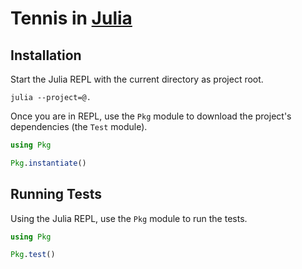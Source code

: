 # Tennis in [Julia](https://julialang.org/)

## Installation

Start the Julia REPL with the current directory as project root.
```
julia --project=@.
```

Once you are in REPL, use the `Pkg` module to download the project's dependencies (the `Test` module).
```julia
using Pkg

Pkg.instantiate()
```

## Running Tests

Using the Julia REPL, use the `Pkg` module to run the tests.
```Julia
using Pkg

Pkg.test()
```
